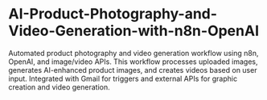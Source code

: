 # AI-Product-Photography-and-Video-Generation-with-n8n-OpenAI
Automated product photography and video generation workflow using n8n, OpenAI, and image/video APIs. This workflow processes uploaded images, generates AI-enhanced product images, and creates videos based on user input. Integrated with Gmail for triggers and external APIs for graphic creation and video generation.
